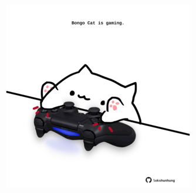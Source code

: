<!-- built at 19/01/2025, 17:00:38 UTC -->
<p align="center">
  <img width="500" height="500" src="./ReadmeImage.svg">
</p>
